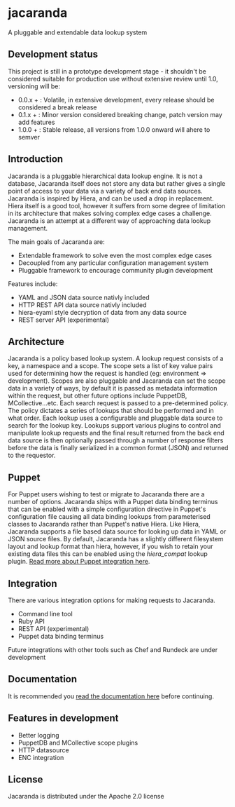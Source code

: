 jacaranda
=========

A pluggable and extendable data lookup system

## Development status ##

This project is still in a prototype development stage - it shouldn't be considered suitable for production use without extensive review until 1.0, versioning will be:

* 0.0.x + : Volatile, in extensive development, every release should be considered a break release
* 0.1.x + : Minor version considered breaking change, patch version may add features
* 1.0.0 + : Stable release, all versions from 1.0.0 onward will ahere to semver

## Introduction ##

Jacaranda is a pluggable hierarchical data lookup engine.  It is not a database, Jacaranda itself does not store any data but rather gives a single point of access to your data via a variety of back end data sources.   Jacaranda is inspired by Hiera, and can be used a drop in replacement. Hiera itself is a good tool, however it suffers from some degree of limitation in its architecture that makes solving complex edge cases a challenge. Jacaranda is an attempt at a different way of approaching data lookup management.

The main goals of Jacaranda are:

* Extendable framework to solve even the most complex edge cases
* Decoupled from any particular configuration management system
* Pluggable framework to encourage community plugin development

Features include:

* YAML and JSON data source nativly included
* HTTP REST API data source nativly included
* hiera-eyaml style decryption of data from any data source
* REST server API (experimental)


## Architecture ##

Jacaranda is a policy based lookup system.  A lookup request consists of a key, a namespace and a scope.  The scope sets a list of key value pairs used for determining how the request is handled (eg: environment => development).  Scopes are also pluggable and Jacaranda can set the scope data in a variety of ways, by default it is passed as metadata information within the request, but other future options include PuppetDB, MCollective...etc.  Each search request is passed to a pre-determined policy.  The policy dictates a series of lookups that should be performed and in what order.  Each lookup uses a configurable and pluggable data source to search for the lookup key.  Lookups support various plugins to control and manipulate lookup requests and the final result returned from the back end data source is then optionally passed through a number of response filters before the data is finally serialized in a common format (JSON) and returned to the requestor.

## Puppet ##

For Puppet users wishing to test or migrate to Jacaranda there are a number of options.  Jacaranda ships with a Puppet data binding terminus that can be enabled with a simple configuration directive in Puppet's configuration file causing all data binding lookups from parameterised classes to Jacaranda rather than Puppet's native Hiera.  Like Hiera, Jacaranda supports a file based data source for looking up data in YAML or JSON source files.  By default, Jacaranda has a slightly different filesystem layout and lookup format than hiera, however, if you wish to retain your existing data files this can be enabled using the _hiera_compat_ lookup plugin.  [Read more about Puppet integration here](./docs/puppet.md).

## Integration ##

There are various integration options for making requests to Jacaranda.

* Command line tool
* Ruby API
* REST API (experimental)
* Puppet data binding terminus

Future integrations with other tools such as Chef and Rundeck are under development

## Documentation ##

It is recommended you [read the documentation here](./docs/index.md) before continuing.

## Features in development ##
* Better logging
* PuppetDB and MCollective scope plugins
* HTTP datasource
* ENC integration

## License ##

Jacaranda is distributed under the Apache 2.0 license

